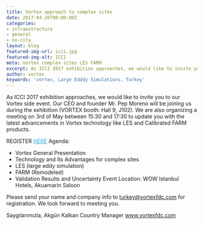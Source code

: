 ```yaml
---
title: Vortex approach to complex sites
date: 2017-04-26T00:00:00Z
categories:
- infraestructura
- general
- no-cita
layout: blog
featured-img-url: icci.jpg
featured-img-alt: ICCI
meta: Vortex complex sites LES FARM
excerpt: As ICCI 2017 exhibition approaches, we would like to invite you to our Vortex side event. Our CEO and founder Mr. Pep Moreno will be joining us during the exhibition (VORTEX booth: Hall 9, J102).
author: vortex
keywords: 'vortex, Large Edddy Simulations, Turkey'
---
```


As ICCI 2017 exhibition approaches, we would like to invite you to our Vortex side event. Our CEO and founder Mr. Pep Moreno will be joining us during the exhibition (VORTEX booth: Hall 9, J102).
We are also organizing a meeting on 3rd of May between 15:30 and 17:30 to update you with the latest advancements in Vortex technology like LES and Calibrated FARM products.

REGISTER <a href="mailto:turkey@vortexfdc.com?subject=Register%20VORTEX%20workshop&amp;body=I%20would%20like%20to%20register%20VORTEX%20workshop%20that%20will%20take%20place%20May%203rd%20at%2015%3A30%20at%20WOW%20Istanbul%20hotel.%0A%0ABest%20Regards%0A" target="_blank" style="mso-line-height-rule: exactly;-ms-text-size-adjust: 100%;-webkit-text-size-adjust: 100%;color: #2BAADF;font-weight: normal;text-decoration: underline;">HERE</a>
Agenda:
- Vortex General Presentation
- Technology and Its Advantages for complex sites
- LES (large eddy simulation)
- FARM (Remodeled)
- Validation Results and Uncertainty
Event Location:
WOW Istanbul Hotels, Akuamarin Saloon
 
Please send your name and company info to turkey@vortexfdc.com for registration.
We look forward to meeting you.

Saygılarımızla,
Akgün Kalkan
Country Manager
www.vortexfdc.com



